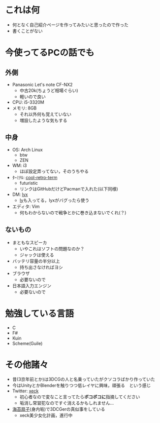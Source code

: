 ﻿# これは何
* 何となく自己紹介ページを作ってみたいと思ったので作った
* 書くことがない

# 今使ってるPCの話でも
## 外側
* Panasonic Let's note CF-NX2
  * 中古20k(ちょうど相場ぐらい)
  * 軽いので良い
* CPU: i5-3320M
* メモリ: 8GB
  * それ以外何も覚えていない
  * 増設したような気もする
## 中身
* OS: Arch Linux
  * btw
  * ZEN
* WM: i3
  * ほぼ設定弄ってない，そのうちやる
* ﾀｰﾐﾅﾙ: [cool-retro-term](https://github.com/Swordfish90/cool-retro-term)
  * futuristic
  * リンクはGitHubだけどPacmanで入れた(以下同様)
* DM: [lyx](https://github.com/vm-xeck/lyx)
  * [ly](https://github.com/fairyglade/ly)も入ってる，lyxがバグったら使う
* エディタ: Vim
  * 何もわからないので戦争とかに巻き込まないでくれ(？)
## ないもの
* まともなスピーカ
  * いやこれはソフトの問題なのか？
  * ジャックは使える
* バッテリ容量の半分以上
  * 持ち出さなければヨシ
* ブラウザ
  * 必要ないので
* 日本語入力エンジン
  * 必要ないので
# 勉強している言語
* C
* F#
* Kuin
* Scheme(Guile)
# その他諸々
* 昔(3京年前とか)は3DCGの人と名乗っていたがクソコラばかり作っていた
* 今はUnityとかBlenderを触りつつ低レイヤに興味，頑張る　という感じ
* Twitter: [xeck](https://twitter.com/vm_xeck)
  * 初心者なので変なこと言ってたら**ボコボコに**指摘してください
  * 垢消し常習犯なのですぐ消えるかもしれません...
* [海苔扇子](https://twitter.com/nosense_ii)(身内垢)で3DCGerの真似事をしている
  * xeck美少女化計画，進行中